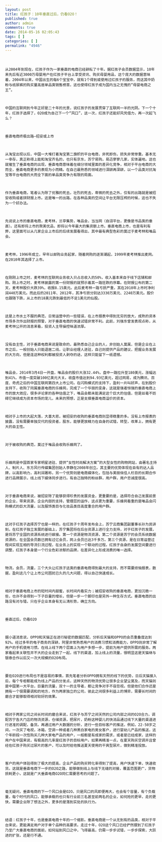 ```yaml
---
layout: post
title: 红孩子：10年垂直过后，仍看O2O！
published: true
author: admin
comments: true
date: 2014-05-16 02:05:43
tags: [ ]
categories: [ ]
permalink: "4946"
---
```

&nbsp;


  
    从2004年到现在，红孩子作为一家垂直的电商已经耕耘了十年。据红孩子会员数据显示，10年来先后有近3000万母婴用户在红孩子平台上享受资讯、购买母婴用品，这个庞大的数据意味着，2004年以来，中国出生的每6个宝宝中，就有1个得到或使用过红孩子的服务，而这其中奶粉与纸尿裤的购买量高居单品类销售榜首，这也使得红孩子成为国内当之无愧的“母婴电商之王”。
  
  
  
    中国的互联网到今年正好是二十年的光景，说红孩子的发展贯穿了互联网一半的光阴。下一个十年，红孩子选择了，O2O成为自己下一个“风口”，这一次，红孩子还能好风凭借力，再一次起飞么？
  
  
  
    垂直电商终极出路—招安或上市
  
  
  
    从淘宝出现以后，中国一大堆打着淘宝第二旗帜的平台电商，非死即伤，损失非常惨重。基本无一幸存，真正称得上能和淘宝齐名的，也只有京东，苏宁易购，易迅寥寥几家，实体遍地。这也就催生了垂直电商的出现，垂直电商意味着在细分领域里面的差异化竞争，相对于平台电商的大而全，垂直电商更多的表现为小而精。在自己最熟悉的领域进行深耕再深耕，以一个品类对抗淘宝等平台电商的大而全下面的单品类竞争力有限的局面。
  
  
  
    作为垂直电商，笔者认为除了优雅的死去，壮烈的死去，卑微的死去之外，仅有的出路就是被招安收购或者拼财报上市。这是唯一的出路，在各种品类的空间让平台无限压榨的时候，这也不失为一个好办法。
  
  
  
    先说说上市的垂直电商，麦考林，兰亭集势，唯品会，当当网（自诩平台，更像是书品类的垂直）。还有即将上市的聚美优品，即将以今年最大的集资额上市。垂直电商上市，也是有利有弊，这里面可以从几家企业上市后的后续发展看得出，其中最有典型色彩的莫过于麦考林和唯品会。
  
  
  
    麦考林，1996年成立，早年以邮购业务起家，随着网购的逐渐潮起，1999年麦考林推出麦网。在2010年其选择了上市。
  
  
  
    在刚刚上市之时，麦考林的互联网业务收入只占总收入的50%，收入基本来自于线下店铺和邮购。刚上市之时，麦考林披露的第一份财报的就预示着其一路狂跌的序幕。在财报公布的第二天，麦考林股价大跌39%，收报8.15美元。此后麦考林一路亏损严重，其在2010年上市时净利润440万美元。而此后的2011年、2012年，其净亏损分别达3330万美元、2240万美元。股价也跟随下跌，从上市的18美元跌到最低的不足1美元的仙股。
  
  
  
    这是上市水土不服的典范，日常运营中的一些错误，在上市报表中得到无穷的放大，成熟的资本市场多次作出财报的预警，对于垂直电商的快速试错非常不利。此前，刘强东曾发表观点称，从麦考林公开的消息来看，投资人主导操控味道浓厚。
  
  
  
    没有自主性，对于垂直电商来说是致命的，最熟悉自己企业的人，非创始人莫属，但是企业在上市之后，一般创始人只能退居二线，让职业经理人进驻，自己则提供产品的建议，把握业务发展的大方向，但是连这种权利都被投资人剥夺的话，这样只能留下一纸遗憾。
  
  
  
    唯品会，2014年3月4日一开盘，唯品会的股价大涨32.44%，盘中一路拉升至180美元，涨幅达到41%，市值一度突破100亿美元大关。收盘市值达到94.93亿美元，超过网易，成为腾讯、百度、奇虎之后的中国互联网第四大上市公司。在闪购模式的支持下，盈利一片叫好声，在到股价支持下，收购了同属垂直电商的乐蜂网，完成了一个华丽的变身，这就是强者恒强的垂直电商上市的放大效应，很多评论家的各种估值之下，唯品会都未能满足这个巨大的估值，但是丝毫不妨碍它继续成为资本市场的宠儿，未来的预想，正是支撑垂直电商溢价的资本。
  
  
  
    相对于上市的大起大落，大喜大悲，被招安的收购的垂直电商则显得稳重的多。没有上市报表的披露，没有需要单独交代的投资者，股东，能够更放精力在自身的试错，转型，改革上，拥有更大的自主性。
  
  
  
    对于被收购的典范，莫过于唯品会收购乐蜂网了。
  
  
  
    乐蜂网是中国首家专家明星进驻、提供“女性时尚解决方案”的大型女性的购物网站，由著名主持人、制片人、东方风行传媒集团创始人李静在2008年创立。其主要的优势体现在自有的达人品牌，以高影响力，高利润著称，另一个优势则是电商媒体化，包括与美丽俏佳人栏目的长期合作进行品牌展示，线上线下媒体同步进行。有自己独特的粉丝群，用户群，用户忠诚度很高。
  
  
  
    对于垂直电商来说，被招安除了能够获得珍贵的发展资金，更重要的是，选择符合自己发展前景的企业，带来资源，企业内部的支持，管理层的运作，这点更为重要，乐蜂网看重的是唯品会闪购模式的巨大流量，以及服饰类目与化妆品类目高度重合的用户群。
  
  
  
    这对于红孩子选择苏宁也是一样的，在红孩子十周年发布会上，苏宁云商集团副董事长孙为民讲到，在红孩子独立发展的基础上，苏宁集团将在后台资源上进行全力支持，对于红孩子的发展，是将苏宁全国的资源系统进行嫁接。第一个资源是物流资源，第二个资源是苏宁的会员系统数据资源的，在全国会员数已拥有过亿会员，网上会员已达3千多万。第三个资源，是在日常运营过程间实现互相的导流引流过程，在业务上的实现一个联动的过程。红孩子自身的发展空间要进行调整，红孩子本身是一个行业色彩浓郁的品牌，在差异化上形成消费的唯一选择。
  
  
  
    物流，会员，流量，三个大头让红孩子这类的垂直电商得到最大的支持，而不需要烦恼报表，数据，盈利这几个让上市公司困扰已久的几大问题，得以自己快速成长。
  
  
  
    相对于垂直电商上市的短时间内甜蜜，长时间内看实力；被招安收购的垂直电商，更加沉稳一些，也许不会得到一下子巨量的增长，但是一步一个脚印也是另外一种生存方式。垂直电商的出路没有对与错，只在乎企业本身有无认清形势，确立方向。
  
  
  
    垂直过后，仍看O2O
  
  
  
    据小道消息说，OPPO和天猫正在进行秘密的数据匹配，分析后天猫和OPPO的会员重叠度达到92%。经过多年的电子商务的深耕，阿里非常熟悉用户的消费习惯和消费能力，OPPO则非常了解用户的手机使用习惯。在线上线下两个层面上为用户多想一步，提前为用户提供所需的服务。两家看起来关联性并不大的企业走到了一起，线下的渠道，加上线上的流量，很明显这是天猫继与银泰合作以后又一次大规模的O2O布局。
  
  
  
    要在O2O进行布局也不是容易的事情，首先笔者分析OPPO拥有天然的线下的优势，日后天猫接入后，每个专柜都能成为线上产品的分发点，这种天然的物流优势让很多企业望尘莫及，而天猫则是中国第一大平台，巨量的流量，双十一的主导者，都让竞争对手不容忽视。但是他们合作还是拥有一个很需要调和的地方，作为两家独立的公司，彼此之间很多利益上的博弈，需要长时间的磨合才能够取得相对较好的效果。
  
  
  
    相对于两家公司之间长时间的磨合来说，红孩子与苏宁之间天然的公司内部之间的O2O合力，调配苏宁各大门店的物流资源，仓储资源，把尿片，奶粉这种婴儿的快消品通过线下大量的渠道进行进准的调配，备货。再通过用户大数据的分析，进行一些目标客户的推送，例如，22-50岁之间，一次买了电视，冰箱，空调一种或者几种黑白家电的男女客户，进行婴幼儿产品的推送，这个年龄段一次性购买几种大家电产品的用户，一般都是有成家的需求，或者是已经成家，这样的用户在中国来说，有极高的几率是红孩子的目标用户。如果再精准一点，在夏天购买空调并且曾经在红孩子购买过尿片的客户，可以及时给他推送夏天使用的干爽型尿片，做到精准投放。
  
  
  
    客户的用户体验得到了极大的提高，企业产品的购买转化率得到了提高，用户快速下单，快速收货。这就是垂直电商下一步的O2O之路，能够做到线上与线下无缝的对接，覆盖范围更广，货物损耗更小，这就是广大垂直电商O2O同仁需要思考的问题了。
  
  
  
    毫无疑问，垂直电商的下一个风口会是O2O，只是风口的风即便再大，也会有个容量，有个负载量，每个时代的风口，能够承载的也只有行业前三名甚至前两名的企业，如何抢的更早，走的更快，需要企业除了想法之外，更多的是落到实处的执行力。
  
  
  
    结语：红孩子十年，也是垂直电商十年的一个缩影。垂直电商是一个从无到有的品类，相对于平台来说，更能满足用户对于单个品种的高要求。走过十年，O2O这个风口已经俨然摆到了红孩子乃至广大垂直电商的面前，如何站到风口之中，飞得最高，仍需一步步试错，一步步探索，大跃进的扩张，还是行不通。
  
